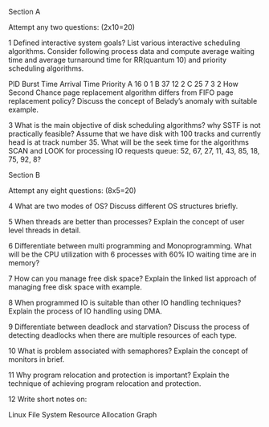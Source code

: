 Section A

Attempt any two questions: (2x10=20)

1
Defined interactive system goals? List various interactive scheduling algorithms. Consider following process data and compute average waiting time and average turnaround time for RR(quantum 10) and priority scheduling algorithms.

PID Burst Time Arrival Time Priority
A 16 0 1
B 37 12 2
C 25 7 3
2
How Second Chance page replacement algorithm differs from FIFO page replacement policy? Discuss the concept of Belady’s anomaly with suitable example.

3
What is the main objective of disk scheduling algorithms? why SSTF is not practically feasible? Assume that we have disk with 100 tracks and currently head is at track number 35. What will be the seek time for the algorithms SCAN and LOOK for processing IO requests queue: 52, 67, 27, 11, 43, 85, 18, 75, 92, 8?

Section B

Attempt any eight questions: (8x5=20)

4
What are two modes of OS? Discuss different OS structures briefly.

5
When threads are better than processes? Explain the concept of user level threads in detail.

6
Differentiate between multi programming and Monoprogramming. What will be the CPU utilization with 6 processes with 60% IO waiting time are in memory?

7
How can you manage free disk space? Explain the linked list approach of managing free disk space with example.

8
When programmed IO is suitable than other IO handling techniques? Explain the process of IO handling using DMA.

9
Differentiate between deadlock and starvation? Discuss the process of detecting deadlocks when there are multiple resources of each type.

10
What is problem associated with semaphores? Explain the concept of monitors in brief.

11
Why program relocation and protection is important? Explain the technique of achieving program relocation and protection.

12
Write short notes on:

Linux File System
Resource Allocation Graph
